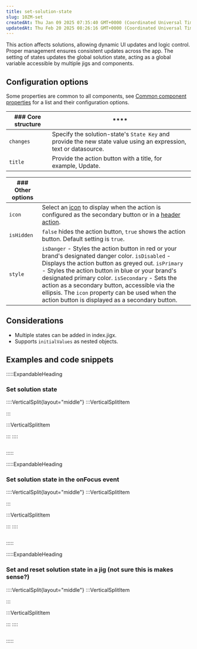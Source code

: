 ```yaml
---
title: set-solution-state
slug: 10ZM-set
createdAt: Thu Jan 09 2025 07:35:40 GMT+0000 (Coordinated Universal Time)
updatedAt: Thu Feb 20 2025 08:26:16 GMT+0000 (Coordinated Universal Time)
---
```


This action affects solutions, allowing dynamic UI updates and logic control. Proper management ensures consistent updates across the app. The setting of states updates the global solution state, acting as a global variable accessible by multiple jigs and components.

## Configuration options

Some properties are common to all components, see [Common component properties](docId\:LLnTD-rxe8FmH7WpC5cZb) for a list and their configuration options.

| ### Core structure | ****                                                                                                              |
| ------------------ | ----------------------------------------------------------------------------------------------------------------- |
| `changes`          | Specify the solution-state's `State Key` and provide the new state value using an expression, text or datasource. |
| `title`            | Provide the action button with a title, for example, Update.                                                      |

| ### Other options |                                                                                                                                                                                                                                                                                                                                                                                                                                    |
| ----------------- | ---------------------------------------------------------------------------------------------------------------------------------------------------------------------------------------------------------------------------------------------------------------------------------------------------------------------------------------------------------------------------------------------------------------------------------- |
| `icon`            | Select an [icon]() to display when the action is configured as the secondary button or in a [header action](./../Components/jig-header.md).                                                                                                                                                                                                                                                                                        |
| `isHidden`        | `false` hides the action button, `true` shows the action button. Default setting is `true`.                                                                                                                                                                                                                                                                                                                                        |
| `style`           | `isDanger` - Styles the action button in red or your brand's designated danger color.&#xA;`isDisabled` - Displays the action button as greyed out.&#xA;`isPrimary` - Styles the action button in blue or your brand's designated primary color.&#xA;`isSecondary` - Sets the action as a secondary button, accessible via the ellipsis. The `icon` property can be used when the action button is displayed as a secondary button. |

## Considerations

- Multiple states can be added in index.jigx.
- Supports `initialValues` as nested objects.&#x20;

## Examples and code snippets 

:::::ExpandableHeading
### Set solution state

::::VerticalSplit{layout="middle"}
:::VerticalSplitItem

:::

:::VerticalSplitItem

:::
::::

```yaml
```
:::::

:::::ExpandableHeading
### Set solution state in the onFocus event

::::VerticalSplit{layout="middle"}
:::VerticalSplitItem

:::

:::VerticalSplitItem

:::
::::

```yaml
```
:::::

:::::ExpandableHeading
### Set and reset solution state in a jig (not sure this is makes sense?)

::::VerticalSplit{layout="middle"}
:::VerticalSplitItem

:::

:::VerticalSplitItem

:::
::::

```yaml
```
:::::



###

